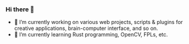 ### Hi there 👋

<!--**megakite/megakite** is a ✨ _special_ ✨ repository because its `README.md` (this file) appears on your GitHub profile.

Here are some ideas to get you started:-->

- 🔭 I’m currently working on various web projects, scripts & plugins for creative applications, brain-computer interface, and so on. 
- 🌱 I’m currently learning Rust programming, OpenCV, FPLs, etc.
<!--- 👯 I’m looking to collaborate on ...
- 🤔 I’m looking for help with ...
- 💬 Ask me about ...
- 📫 How to reach me: ...
- 😄 Pronouns: ...
- ⚡ Fun fact: ...-->
